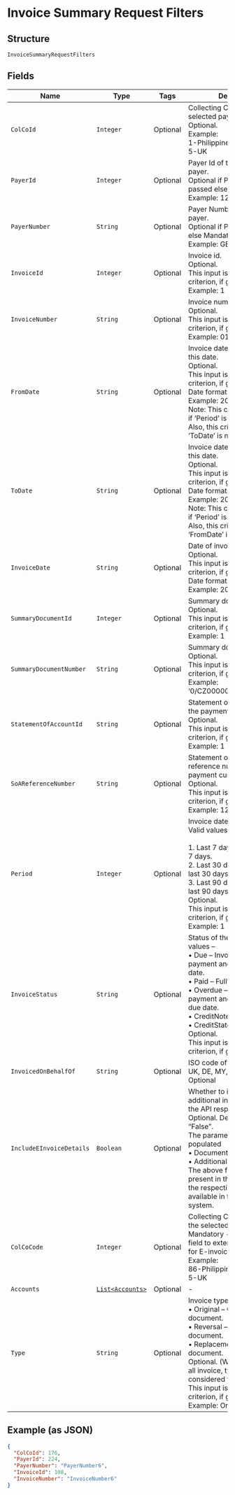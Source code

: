 
# Invoice Summary Request Filters

## Structure

`InvoiceSummaryRequestFilters`

## Fields

| Name | Type | Tags | Description | Getter | Setter |
|  --- | --- | --- | --- | --- | --- |
| `ColCoId` | `Integer` | Optional | Collecting Company Id of the selected payer.<br>Optional.<br>Example:<br>1-Philippines<br>5-UK | Integer getColCoId() | setColCoId(Integer colCoId) |
| `PayerId` | `Integer` | Optional | Payer Id of the selected payer.<br>Optional if PayerNumber is passed else Mandatory<br>Example: 123456 | Integer getPayerId() | setPayerId(Integer payerId) |
| `PayerNumber` | `String` | Optional | Payer Number of the selected payer.<br>Optional if PayerId is passed else Mandatory<br>Example: GB000000123 | String getPayerNumber() | setPayerNumber(String payerNumber) |
| `InvoiceId` | `Integer` | Optional | Invoice id.<br>Optional.<br>This input is a search criterion, if given.<br>Example: 1 | Integer getInvoiceId() | setInvoiceId(Integer invoiceId) |
| `InvoiceNumber` | `String` | Optional | Invoice number.<br>Optional.<br>This input is a search criterion, if given.<br>Example: 0123456789 | String getInvoiceNumber() | setInvoiceNumber(String invoiceNumber) |
| `FromDate` | `String` | Optional | Invoice date searched from this date.<br>Optional.<br>This input is a search criterion, if given.<br>Date format: yyyyMMdd<br>Example: 20170830<br>Note: This criterion is ignored if ‘Period’ is given.<br>Also, this criterion is ignored if ‘ToDate’ is not provided. | String getFromDate() | setFromDate(String fromDate) |
| `ToDate` | `String` | Optional | Invoice date searched until this date.<br>Optional.<br>This input is a search criterion, if given.<br>Date format: yyyyMMdd<br>Example: 20170830<br>Note: This criterion is ignored if ‘Period’ is given.<br>Also, this criterion is ignored if ‘FromDate’ is not provided. | String getToDate() | setToDate(String toDate) |
| `InvoiceDate` | `String` | Optional | Date of invoicing.<br>Optional.<br>This input is a search criterion, if given.<br>Date format: yyyyMMdd<br>Example: 20170830 | String getInvoiceDate() | setInvoiceDate(String invoiceDate) |
| `SummaryDocumentId` | `Integer` | Optional | Summary document id<br>Optional.<br>This input is a search criterion, if given.<br>Example: 1 | Integer getSummaryDocumentId() | setSummaryDocumentId(Integer summaryDocumentId) |
| `SummaryDocumentNumber` | `String` | Optional | Summary document number<br>Optional.<br>This input is a search criterion, if given.<br>Example: ‘0/CZ0000000123456/2017’ | String getSummaryDocumentNumber() | setSummaryDocumentNumber(String summaryDocumentNumber) |
| `StatementOfAccountId` | `String` | Optional | Statement of Account Id of the payment customer.<br>Optional.<br>This input is a search criterion, if given.<br>Example: 1 | String getStatementOfAccountId() | setStatementOfAccountId(String statementOfAccountId) |
| `SoAReferenceNumber` | `String` | Optional | Statement of Account reference number of the payment customer.<br>Optional.<br>This input is a search criterion, if given.<br>Example: 123 | String getSoAReferenceNumber() | setSoAReferenceNumber(String soAReferenceNumber) |
| `Period` | `Integer` | Optional | Invoice date search period. Valid values –<br><br>1. Last 7 days – Issued in last 7 days.<br>2. Last 30 days – Issued in last 30 days.<br>3. Last 90 days – Issued in last 90 days.<br>   Optional.<br>   This input is a search criterion, if given.<br>   Example: 1 | Integer getPeriod() | setPeriod(Integer period) |
| `InvoiceStatus` | `String` | Optional | Status of the invoice. Valid values –<br>•    Due – Invoices due for payment and is within the due date.<br>•    Paid – Fully paid Invoices.<br>•    Overdue – Invoices due of payment and has crossed the due date.<br>•    CreditNote – Credit notes<br>•    CreditStatement<br>Optional.<br>This input is a search criterion, if given. | String getInvoiceStatus() | setInvoiceStatus(String invoiceStatus) |
| `InvoicedOnBehalfOf` | `String` | Optional | ISO code of the country i.e., UK, DE, MY, etc.<br>Optional | String getInvoicedOnBehalfOf() | setInvoicedOnBehalfOf(String invoicedOnBehalfOf) |
| `IncludeEInvoiceDetails` | `Boolean` | Optional | Whether to include the additional invoice details in the API response.<br>Optional. Default value “False”.<br>The parameters that are populated<br>•    DocumentReference<br>•    AdditionalDocuments<br>The above fields will not be present in the response when the respective data is not available in the source system. | Boolean getIncludeEInvoiceDetails() | setIncludeEInvoiceDetails(Boolean includeEInvoiceDetails) |
| `ColCoCode` | `Integer` | Optional | Collecting Company Code of the selected payer.<br>Mandatory - It is mandatory field to external source ATOS for E-invoicing.<br>Example:<br>86-Philippines<br>5-UK | Integer getColCoCode() | setColCoCode(Integer colCoCode) |
| `Accounts` | [`List<Accounts>`](../../doc/models/accounts.md) | Optional | - | List<Accounts> getAccounts() | setAccounts(List<Accounts> accounts) |
| `Type` | `String` | Optional | Invoice type. Allowed values –<br>•    Original – Original document.<br>•    Reversal – Reversed document.<br>•    Replacement – Replaced document.<br>Optional. (When not passed all invoice, types are considered for search)<br>This input is a search criterion, if given.<br>Example: Original | String getType() | setType(String type) |

## Example (as JSON)

```json
{
  "ColCoId": 176,
  "PayerId": 224,
  "PayerNumber": "PayerNumber6",
  "InvoiceId": 108,
  "InvoiceNumber": "InvoiceNumber6"
}
```

